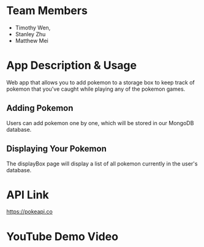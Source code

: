 # Team Members 
  - Timothy Wen,
  - Stanley Zhu
  - Matthew Mei

# App Description & Usage
Web app that allows you to add pokemon to a storage box to keep track of pokemon that you've caught while playing any of the pokemon games. 

## Adding Pokemon
Users can add pokemon one by one, which will be stored in our MongoDB database.

## Displaying Your Pokemon
The displayBox page will display a list of all pokemon currently in the user's database.

# API Link
https://pokeapi.co

# YouTube Demo Video

